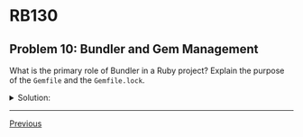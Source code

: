 # RB130
## Problem 10: Bundler and Gem Management

What is the primary role of Bundler in a Ruby project? Explain the purpose of the `Gemfile` and the `Gemfile.lock`.

<details>
<summary>Solution:</summary>

The primary role of Bundler is to manage a Ruby application's gem dependencies. It ensures that a project uses the exact versions of gems it requires, creating a consistent and reproducible environment for all developers on a project.

- **`Gemfile`**: This is a file where a developer explicitly lists the gems the project depends on. You can specify version constraints, such as requiring an exact version (`'1.2.3'`), a minimum version (`'>= 1.2'`), or an optimistic version (`'~> 1.2'`).

- **`Gemfile.lock`**: This file is automatically generated by Bundler after it successfully resolves all dependencies from the `Gemfile`. It contains a snapshot of the exact versions of every gem and sub-dependency that was installed. When another developer runs `bundle install`, Bundler uses this lockfile to install the exact same versions, preventing inconsistencies and "works on my machine" issues. The `Gemfile.lock` should be committed to version control.

</details>

---

[Previous](09.md)